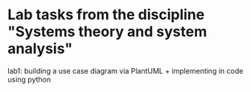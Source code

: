 # Lab tasks from the discipline "Systems theory and system analysis"
lab1: building a use case diagram via PlantUML + implementing in code using python
